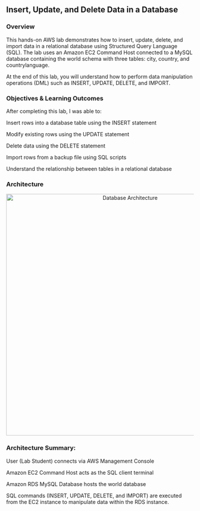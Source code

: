 ## **Insert, Update, and Delete Data in a Database**
### **Overview**

This hands-on AWS lab demonstrates how to insert, update, delete, and import data in a relational database using Structured Query Language (SQL).
The lab uses an Amazon EC2 Command Host connected to a MySQL database containing the world schema with three tables: city, country, and countrylanguage.

At the end of this lab, you will understand how to perform data manipulation operations (DML) such as INSERT, UPDATE, DELETE, and IMPORT.

### **Objectives & Learning Outcomes**

After completing this lab, I was able to:

Insert rows into a database table using the INSERT statement

Modify existing rows using the UPDATE statement

Delete data using the DELETE statement

Import rows from a backup file using SQL scripts

Understand the relationship between tables in a relational database

### **Architecture**
<p align="center"> <img src="architecture/database-lab-architecture.png" alt="Database Architecture" width="650"/> </p>

### **Architecture Summary:**

User (Lab Student) connects via AWS Management Console

Amazon EC2 Command Host acts as the SQL client terminal

Amazon RDS MySQL Database hosts the world database

SQL commands (INSERT, UPDATE, DELETE, and IMPORT) are executed from the EC2 instance to manipulate data within the RDS instance.
